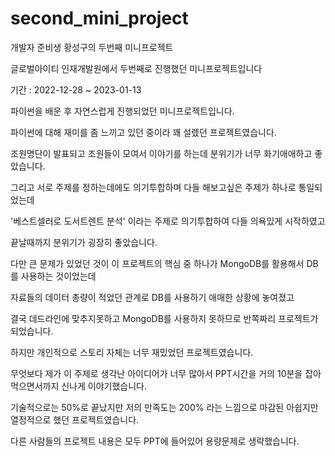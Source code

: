 # second_mini_project
개발자 준비생 황성구의 두번째 미니프로젝트

글로벌아이티 인재개발원에서 두번째로 진행했던 미니프로젝트입니다

기간 : 2022-12-28 ~ 2023-01-13	

파이썬을 배운 후 자연스럽게 진행되었던 미니프로젝트입니다.

파이썬에 대해 재미를 좀 느끼고 있던 중이라 꽤 설렜던 프로젝트였습니다.

조원명단이 발표되고 조원들이 모여서 이야기를 하는데 분위기가 너무 화기애애하고 좋았습니다.

그리고 서로 주제를 정하는데에도 의기투합하며 다들 해보고싶은 주제가 하나로 통일되었는데 

'베스트셀러로 도서트렌트 분석' 이라는 주제로 의기투합하여 다들 의욕있게 시작하였고

끝날때까지 분위기가 굉장히 좋았습니다.

다만 큰 문제가 있었던 것이 이 프로젝트의 핵심 중 하나가 MongoDB를 활용해서 DB를 사용하는 것이었는데

자료들의 데이터 총량이 적었던 관계로 DB를 사용하기 애매한 상황에 놓여졌고

결국 데드라인에 맞추지못하고 MongoDB를 사용하지 못하므로 반쪽짜리 프로젝트가 되었습니다.

하지만 개인적으로 스토리 자체는 너무 재밌었던 프로젝트였습니다. 

무엇보다 제가 이 주제로 생각난 아이디어가 너무 많아서 PPT시간을 거의 10분을 잡아먹으면서까지 신나게 이야기했습니다.

기술적으로는 50%로 끝났지만 저의 만족도는 200% 라는 느낌으로 마감된 아쉽지만 열정적으로 했던 프로젝트였습니다.

다른 사람들의 프로젝트 내용은 모두 PPT에 들어있어 용량문제로 생략했습니다.
